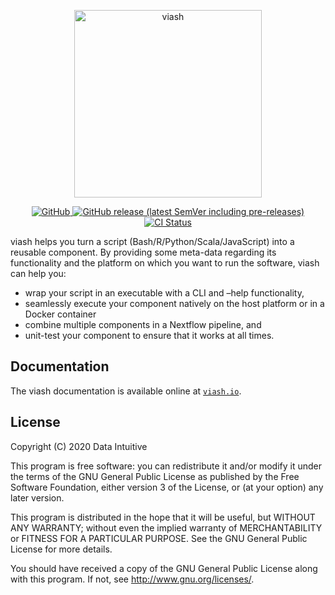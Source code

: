 
<p align="center">
<a href="https://viash.io/">
<img alt="viash" src="https://viash.io/logo/viash_large.svg" width="300">
</a>
</p>
<p align="center">
<a href="https://github.com/viash-io/viash/blob/master/LICENSE.md">
<img src="https://img.shields.io/github/license/viash-io/viash?style=flat-square" alt="GitHub">
</a> <a href="https://github.com/viash-io/viash/releases">
<img src="https://img.shields.io/github/v/release/viash-io/viash?include_prereleases&style=flat-square"alt="GitHub release (latest SemVer including pre-releases)">
</a>
<a href="https://github.com/viash-io/viash/actions?query=workflow%3A%22Scala+CI%22">
<img src="https://img.shields.io/github/actions/workflow/status/viash-io/viash/sbt_test.yml?branch=main&style=flat-square" alt="CI Status">
</a>
</p>

viash helps you turn a script (Bash/R/Python/Scala/JavaScript) into a
reusable component. By providing some meta-data regarding its
functionality and the platform on which you want to run the software,
viash can help you:

-   wrap your script in an executable with a CLI and –help
    functionality,
-   seamlessly execute your component natively on the host platform or
    in a Docker container
-   combine multiple components in a Nextflow pipeline, and
-   unit-test your component to ensure that it works at all times.

## Documentation

The viash documentation is available online at
[`viash.io`](https://viash.io).

## License

Copyright (C) 2020 Data Intuitive

This program is free software: you can redistribute it and/or modify it
under the terms of the GNU General Public License as published by the
Free Software Foundation, either version 3 of the License, or (at your
option) any later version.

This program is distributed in the hope that it will be useful, but
WITHOUT ANY WARRANTY; without even the implied warranty of
MERCHANTABILITY or FITNESS FOR A PARTICULAR PURPOSE. See the GNU General
Public License for more details.

You should have received a copy of the GNU General Public License along
with this program. If not, see <http://www.gnu.org/licenses/>.
